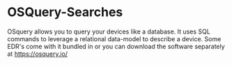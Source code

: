 # OSQuery-Searches

OSquery allows you to query your devices like a database. It uses SQL commands to leverage a relational data-model to describe a device. Some EDR's come with it bundled in or you can download the software separately at https://osquery.io/


